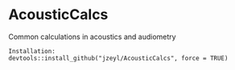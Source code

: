 # AcousticCalcs
Common calculations in acoustics and audiometry

```
Installation:
devtools::install_github("jzeyl/AcousticCalcs", force = TRUE)
```
